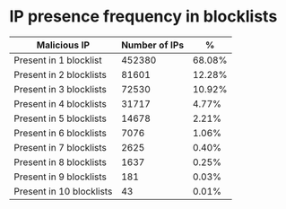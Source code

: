 # IP presence frequency in blocklists
| Malicious IP | Number of IPs | % |
|----|----|----|
| Present in 1 blocklist | 452380 | 68.08% |
| Present in 2 blocklists | 81601 | 12.28% |
| Present in 3 blocklists | 72530 | 10.92% |
| Present in 4 blocklists | 31717 | 4.77% |
| Present in 5 blocklists | 14678 | 2.21% |
| Present in 6 blocklists | 7076 | 1.06% |
| Present in 7 blocklists | 2625 | 0.40% |
| Present in 8 blocklists | 1637 | 0.25% |
| Present in 9 blocklists | 181 | 0.03% |
| Present in 10 blocklists | 43 | 0.01% |

